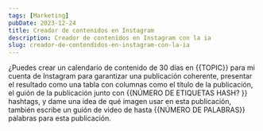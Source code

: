 ```yaml
---
tags: [Marketing]
pubDate: 2023-12-24
title: Creador de contenidos en Instagram
description: Creador de contenidos en Instagram con la ia
slug: creador-de-contendidos-en-instagram-con-la-ia
---
```


¿Puedes crear un calendario de contenido de 30 días en {{TOPIC}} para mi cuenta de Instagram para garantizar una publicación coherente, presentar el resultado como una tabla con columnas como el título de la publicación, el guión de la publicación junto con {{NÚMERO DE ETIQUETAS HASH? }} hashtags, y dame una idea de qué imagen usar en esta publicación, también escribe un guión de video de hasta {{NÚMERO DE PALABRAS}} palabras para esta publicación.


